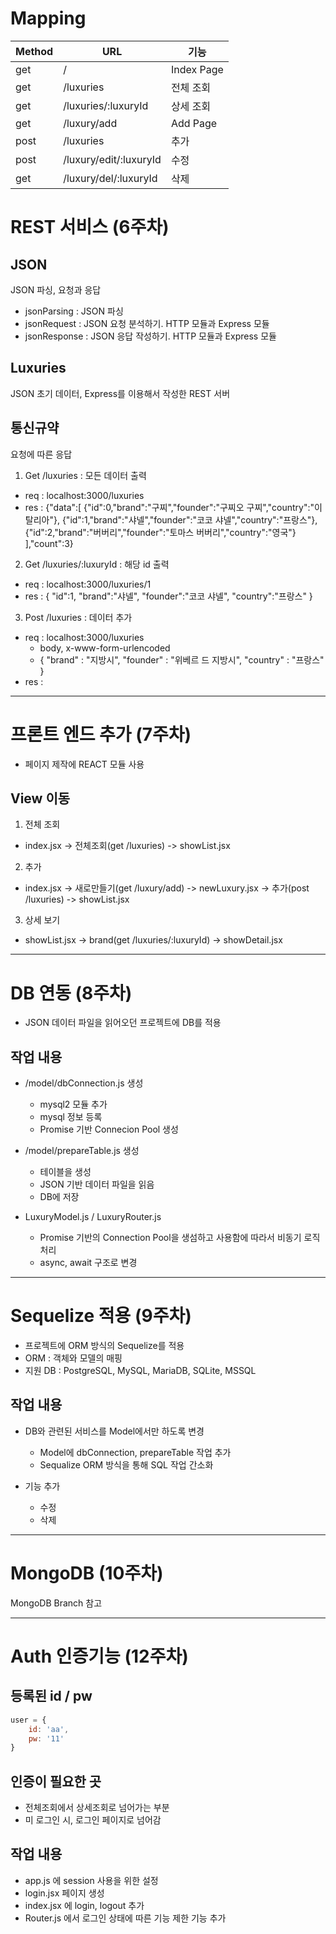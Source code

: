 # Mapping
Method | URL | 기능
------ | ------ | ------
get | / | Index Page
get | /luxuries | 전체 조회
get | /luxuries/:luxuryId | 상세 조회
get | /luxury/add | Add Page
post | /luxuries | 추가
post | /luxury/edit/:luxuryId | 수정
get | /luxury/del/:luxuryId | 삭제


# REST 서비스 (6주차)

## JSON
JSON 파싱, 요청과 응답

- jsonParsing : JSON 파싱
- jsonRequest : JSON 요청 분석하기. HTTP 모듈과 Express 모듈
- jsonResponse : JSON 응답 작성하기. HTTP 모듈과 Express 모듈


## Luxuries
JSON 초기 데이터, Express를 이용해서 작성한 REST 서버


## 통신규약
요청에 따른 응답

1. Get /luxuries : 모든 데이터 출력
 - req : localhost:3000/luxuries
 - res : {"data":[
     {"id":0,"brand":"구찌","founder":"구찌오 구찌","country":"이탈리아"},
     {"id":1,"brand":"샤넬","founder":"코코 샤넬","country":"프랑스"},
     {"id":2,"brand":"버버리","founder":"토마스 버버리","country":"영국"}
     ],"count":3}

2. Get /luxuries/:luxuryId : 해당 id 출력
 - req : localhost:3000/luxuries/1
 - res : {
     "id":1,
     "brand":"샤넬",
     "founder":"코코 샤넬",
     "country":"프랑스"
     }

3. Post /luxuries : 데이터 추가
 - req : localhost:3000/luxuries
    * body, x-www-form-urlencoded
    * {
        "brand" : "지방시",
        "founder" : "위베르 드 지방시",
        "country" : "프랑스"
    }
 - res :


***


# 프론트 엔드 추가 (7주차)
 - 페이지 제작에 REACT 모듈 사용

## View 이동
1. 전체 조회
  - index.jsx -> 전체조회(get /luxuries) -> showList.jsx

2. 추가
  - index.jsx -> 새로만들기(get /luxury/add) -> newLuxury.jsx -> 추가(post /luxuries) -> showList.jsx

3. 상세 보기
  - showList.jsx -> brand(get /luxuries/:luxuryId) -> showDetail.jsx


***


# DB 연동 (8주차)
  - JSON 데이터 파일을 읽어오던 프로젝트에 DB를 적용

## 작업 내용
  - /model/dbConnection.js 생성
    * mysql2 모듈 추가
    * mysql 정보 등록
    * Promise 기반 Connecion Pool 생성

  - /model/prepareTable.js 생성
    * 테이블을 생성
    * JSON 기반 데이터 파일을 읽음
    * DB에 저장

  - LuxuryModel.js / LuxuryRouter.js
    * Promise 기반의 Connection Pool을 생섬하고 사용함에 따라서 비동기 로직 처리
    * async, await 구조로 변경
    

***


# Sequelize 적용 (9주차)
  - 프로젝트에 ORM 방식의 Sequelize를 적용
  - ORM : 객체와 모델의 매핑
  - 지원 DB : PostgreSQL, MySQL, MariaDB, SQLite, MSSQL

## 작업 내용
  - DB와 관련된 서비스를 Model에서만 하도록 변경
    * Model에 dbConnection, prepareTable 작업 추가
    * Sequalize ORM 방식을 통해 SQL 작업 간소화

  - 기능 추가
    * 수정
    * 삭제


***


# MongoDB (10주차)
MongoDB Branch 참고


***


# Auth 인증기능 (12주차)

## 등록된 id / pw
~~~javascript
user = {
    id: 'aa',
    pw: '11'
}
~~~

## 인증이 필요한 곳
 - 전체조회에서 상세조회로 넘어가는 부분
 - 미 로그인 시, 로그인 페이지로 넘어감

 ## 작업 내용
  - app.js 에 session 사용을 위한 설정
  - login.jsx 페이지 생성
  - index.jsx 에 login, logout 추가
  - Router.js 에서 로그인 상태에 따른 기능 제한 기능 추가